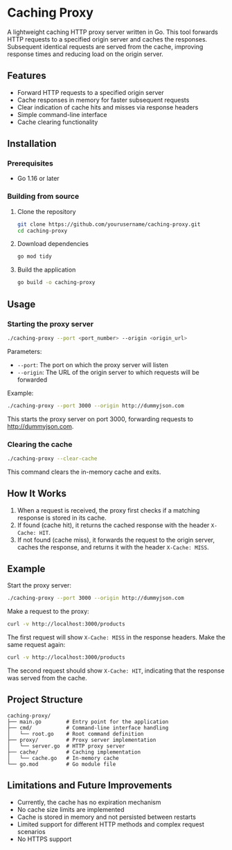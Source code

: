 # Caching Proxy

A lightweight caching HTTP proxy server written in Go. This tool forwards HTTP requests to a specified origin server and caches the responses. Subsequent identical requests are served from the cache, improving response times and reducing load on the origin server.

## Features

- Forward HTTP requests to a specified origin server
- Cache responses in memory for faster subsequent requests
- Clear indication of cache hits and misses via response headers
- Simple command-line interface
- Cache clearing functionality

## Installation

### Prerequisites

- Go 1.16 or later

### Building from source

1. Clone the repository
   ```bash
   git clone https://github.com/yourusername/caching-proxy.git
   cd caching-proxy
   ```

2. Download dependencies
   ```bash
   go mod tidy
   ```

3. Build the application
   ```bash
   go build -o caching-proxy
   ```

## Usage

### Starting the proxy server

```bash
./caching-proxy --port <port_number> --origin <origin_url>
```

Parameters:
- `--port`: The port on which the proxy server will listen
- `--origin`: The URL of the origin server to which requests will be forwarded

Example:
```bash
./caching-proxy --port 3000 --origin http://dummyjson.com
```

This starts the proxy server on port 3000, forwarding requests to http://dummyjson.com.

### Clearing the cache

```bash
./caching-proxy --clear-cache
```

This command clears the in-memory cache and exits.

## How It Works

1. When a request is received, the proxy first checks if a matching response is stored in its cache.
2. If found (cache hit), it returns the cached response with the header `X-Cache: HIT`.
3. If not found (cache miss), it forwards the request to the origin server, caches the response, and returns it with the header `X-Cache: MISS`.

## Example

Start the proxy server:
```bash
./caching-proxy --port 3000 --origin http://dummyjson.com
```

Make a request to the proxy:
```bash
curl -v http://localhost:3000/products
```

The first request will show `X-Cache: MISS` in the response headers. Make the same request again:
```bash
curl -v http://localhost:3000/products
```

The second request should show `X-Cache: HIT`, indicating that the response was served from the cache.

## Project Structure

```
caching-proxy/
├── main.go        # Entry point for the application
├── cmd/           # Command-line interface handling
│   └── root.go    # Root command definition
├── proxy/         # Proxy server implementation
│   └── server.go  # HTTP proxy server
├── cache/         # Caching implementation
│   └── cache.go   # In-memory cache
└── go.mod         # Go module file
```

## Limitations and Future Improvements

- Currently, the cache has no expiration mechanism
- No cache size limits are implemented
- Cache is stored in memory and not persisted between restarts
- Limited support for different HTTP methods and complex request scenarios
- No HTTPS support

